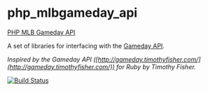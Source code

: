 php_mlbgameday_api
==================


[PHP MLB Gameday API](http://mlbgamedayapi.peelercoding.com)

A set of libraries for interfacing with the [Gameday API](http://gd2.mlb.com/components/game/mlb/).

_Inspired by the Gameday API ([http://gameday.timothyfisher.com/](http://gameday.timothyfisher.com/)) for Ruby by Timothy Fisher._

[![Build Status](https://secure.travis-ci.org/chasepeeler/php_mlbgameday_api.png)](http://travis-ci.org/chasepeeler/php_mlbgameday_api)


